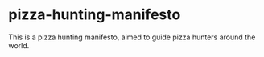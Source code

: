 # pizza-hunting-manifesto
This is a pizza hunting manifesto, aimed to guide pizza hunters around the world.
